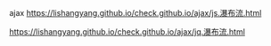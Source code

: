 ajax
https://lishangyang.github.io/check.github.io/ajax/js.瀑布流.html


https://lishangyang.github.io/check.github.io/ajax/jq.瀑布流.html
